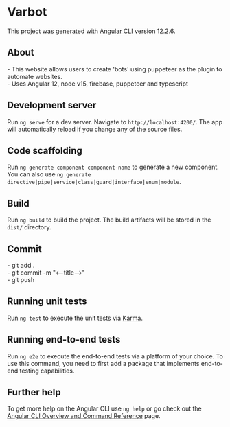 # Varbot

This project was generated with [Angular CLI](https://github.com/angular/angular-cli) version 12.2.6.

<h2>About</h2>
- This website allows users to create 'bots' using puppeteer as the plugin to 
  automate websites.
<br>
- Uses Angular 12, node v15, firebase, puppeteer and typescript


## Development server

Run `ng serve` for a dev server. Navigate to `http://localhost:4200/`. The app will automatically reload if you change any of the source files.

## Code scaffolding

Run `ng generate component component-name` to generate a new component. You can also use `ng generate directive|pipe|service|class|guard|interface|enum|module`.

## Build

Run `ng build` to build the project. The build artifacts will be stored in the `dist/` directory.

<h2>Commit</h2>
- git add . <br>
- git commit -m "<--title-->" <br>
- git push

## Running unit tests

Run `ng test` to execute the unit tests via [Karma](https://karma-runner.github.io).

## Running end-to-end tests

Run `ng e2e` to execute the end-to-end tests via a platform of your choice. To use this command, you need to first add a package that implements end-to-end testing capabilities.

## Further help

To get more help on the Angular CLI use `ng help` or go check out the [Angular CLI Overview and Command Reference](https://angular.io/cli) page.
